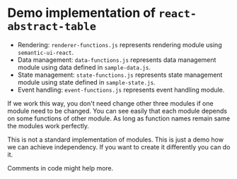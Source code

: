 # Demo implementation of `react-abstract-table`


* Rendering: `renderer-functions.js` represents rendering module using `semantic-ui-react`.
* Data management: `data-functions.js` represents data management module using data defined in `sample-data.js`.
* State management: `state-functions.js` represents state management module using state defined in `sample-state.js`.
* Event handling: `event-functions.js` represents event handling module.

If we work this way, you don't need change other three modules if one module need to be changed. You can see easily that each module depends on some functions of other module. As long as function names remain same the modules work perfectly.

This is not a standard implementation of modules. This is just a demo how we can achieve independency. If you want to create it differently you can do it.

Comments in code might help more.
